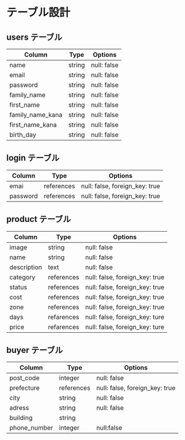 # テーブル設計

## users テーブル

| Column           | Type   | Options     | 
|----------------- | ------ | ----------- |   
| name             | string | null: false |
| email            | string | null: false |
| password         | string | null: false |
| family_name      | string | null: false |
| first_name       | string | null: false |
| family_name_kana | string | null: false |
| first_name_kana  | string | null: false |
| birth_day        | string | null: false |

## login テーブル

| Column   | Type       | Options                        |
| -------- | ---------- | ------------------------------ |
| emai     | references | null: false, foreign_key: true |
| password | references | null: false, foreign_key: true |

## product テーブル

| Column      | Type       | Options                        |
| ----------- | ---------- | ------------------------------ | 
| image       | string     | null: false                    |
| name        | string     | null: false                    |
| description | text       | null: false                    |
| category    | references | null: false, foreign_key: true |
| status      | references | null: false, foreign_key: true |
| cost        | references | null: false, foreign_key: true |
| zone        | references | null: false, foreign_key: true |
| days        | refarences | null: false, foreign_key: ture |
| price       | refarences | null: false, foreign_key: ture |

## buyer テーブル

| Column       | Type        | Options                        |
| ------------ | ----------- | ------------------------------ |
| post_code    | integer     | null: false                    |
| prefecture   | references  | null: false, foreign_key: true |
| city         | string      | null: false                    |
| adress       | string      | null: false                    |
| building     | string      |                                |
| phone_number | integer     | null:false                     |